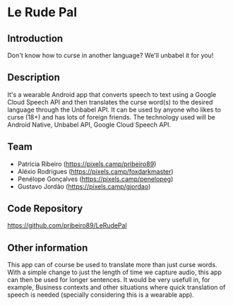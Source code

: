 # Le Rude Pal

## Introduction

Don't know how to curse in another language? We'll unbabel it for you!

## Description

It's a wearable Android app that converts speech to text using a Google Cloud Speech API and then translates the curse word(s) to the desired language through the Unbabel API. 
It can be used by anyone who likes to curse (18+) and has lots of foreign friends.
The technology used will be Android Native, Unbabel API, Google Cloud Speech API.

## Team

 * Patrícia Ribeiro (https://pixels.camp/pribeiro89)
 * Aléxio Rodrigues (https://pixels.camp/foxdarkmaster)
 * Penélope Gonçalves (https://pixels.camp/penelopeg)
 * Gustavo Jordão (https://pixels.camp/gjordao)

## Code Repository

https://github.com/pribeiro89/LeRudePal

## Other information

This app can of course be used to translate more than just curse words. With a simple change to just the length of time we capture audio, this app can then be used for longer sentences. It would be very usefull in, for example, Business contexts and other situations where quick translation of speech is needed (specially considering this is a wearable app).
